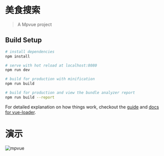 # 美食搜索

> A Mpvue project

## Build Setup

``` bash
# install dependencies
npm install

# serve with hot reload at localhost:8080
npm run dev

# build for production with minification
npm run build

# build for production and view the bundle analyzer report
npm run build --report
```

For detailed explanation on how things work, checkout the [guide](http://vuejs-templates.github.io/webpack/) and [docs for vue-loader](http://vuejs.github.io/vue-loader).

# 演示
![mpvue](http://p6v49iw9y.bkt.clouddn.com/Jietu20180408-191413-HD.gif "mpvue动态图")  
